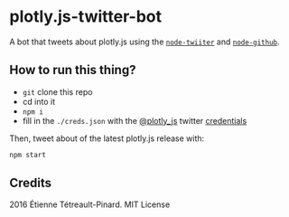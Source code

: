 # plotly.js-twitter-bot

A bot that tweets about plotly.js using the
[`node-twiiter`](https://github.com/desmondmorris/node-twitter) and
[`node-github`](https://github.com/mikedeboer/node-github).

## How to run this thing?

- `git` clone this repo
- cd into it
- `npm i`
- fill in the `./creds.json` with the [@plotly_js](https://twitter.com/plotly_js) twitter
  [credentials](https://apps.twitter.com/)

Then, tweet about of the latest plotly.js release with:

```bash
npm start
```

## Credits

2016 Étienne Tétreault-Pinard. MIT License
